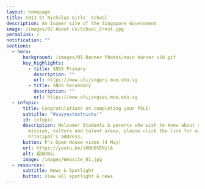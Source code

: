 ```yaml
---
layout: homepage
title: CHIJ St Nicholas Girls' School
description: An Isomer site of the Singapore Government
image: /images/02 About Us/School_Crest.jpg
permalink: /
notification: ""
sections:
  - hero:
      background: /images/01 Banner Photos/main banner v10.gif
      key_highlights:
        - title: SNGS Primary
          description: ""
          url: https://www.chijsngpri.moe.edu.sg
        - title: SNGS Secondary
          description: ""
          url: https://www.chijsngsec.moe.edu.sg
  - infopic:
      title: Congratulations on completing your PSLE!
      subtitle: "#sayyestostnicks!"
      id: infopic
      description: Welcome! Students & parents who wish to know about our vision,
        mission, culture and talent areas, please click the link for our
        Principal's address.
      button: P's Open House video (4 May)
      url: https://youtu.be/iHQhD5ENjlA
      alt: 姐妹同心
      image: /images/Website_01.jpg
  - resources:
      subtitle: News & Spotlight
      button: view all spotlight & news
---
```

